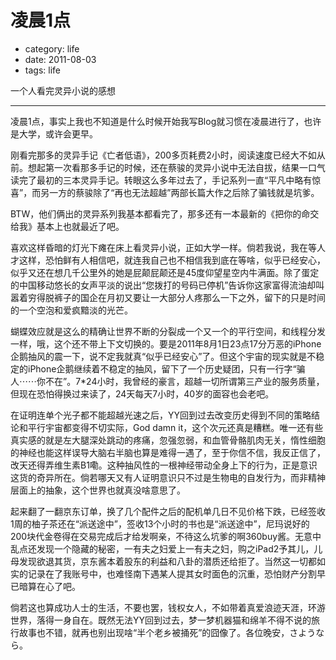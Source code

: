# 凌晨1点

- category: life
- date: 2011-08-03
- tags: life

一个人看完灵异小说的感想

--------------

凌晨1点，事实上我也不知道是什么时候开始我写Blog就习惯在凌晨进行了，也许是大学，或许会更早。

刚看完那多的灵异手记《亡者低语》，200多页耗费2小时，阅读速度已经大不如从前。想起第一次看那多手记的时候，还在蔡骏的灵异小说中无法自拔，结果一口气读完了最初的三本灵异手记。转眼这么多年过去了，手记系列一直“平凡中略有惊喜”，而另一方的蔡骏除了“再也无法超越”两部长篇大作之后除了骗钱就是坑爹。

BTW，他们俩出的灵异系列我基本都看完了，那多还有一本最新的《把你的命交给我》基本上也就最近了吧。

喜欢这样昏暗的灯光下瘫在床上看灵异小说，正如大学一样。倘若我说，我在等人才这样，恐怕鲜有人相信吧，就连我自己也不相信我到底在等啥，似乎已经安心，似乎又还在想几千公里外的她是屁颠屁颠还是45度仰望星空内牛满面。除了蛋定的中国移动悠长的女声平淡的说出“您拨打的号码已停机”告诉你这家富得流油却叫嚣着穷得脱裤子的国企在月初又要让一大部分人疼那么一下之外，留下的只是时间的一个空泡和爱疯黯淡的光芒。

蝴蝶效应就是这么的精确让世界不断的分裂成一个又一个的平行空间，和线程分发一样，哦，这个还不带上下文切换的。要是2011年8月1日23点17分万恶的iPhone企鹅抽风的震一下，说不定我就真“似乎已经安心”了。但这个宇宙的现实就是不稳定的iPhone企鹅继续着不稳定的抽风，留下了一个历史疑团，只有一行字“骗人⋯⋯你不在”。7*24小时，我曾经的豪言，超越一切所谓第三产业的服务质量，但现在恐怕得换过来读了，24天每天7小时，40岁的面容也会老吧。

在证明连单个光子都不能超越光速之后，YY回到过去改变历史得到不同的策略结论和平行宇宙都变得不切实际，God damn it，这个次元还真是糟糕。唯一还有些真实感的就是左大腿深处跳动的疼痛，忽强忽弱，和血管骨骼肌肉无关，惰性细胞的神经也能这样误导大脑右半脑也算是难得一遇了，至于你信不信，我反正信了，改天还得弄维生素B1嘞。这种抽风性的一根神经带动全身上下的行为，正是意识这货的奇异所在。倘若哪天又有人证明意识只不过是生物电的自发行为，而非精神层面上的抽象，这个世界也就真没啥意思了。

起来翻了一翻京东订单，换了几个配件之后的配机单几日不见价格下跌，已经签收1周的柚子茶还在“派送途中”，签收13个小时的书也是“派送途中”，尼玛说好的200块代金卷得在交易完成后才给发啊亲，不待这么坑爹的啊360buy酱。无意中乱点还发现一个隐藏的秘密，一有夫之妇爱上一有夫之妇，购之iPad2予其儿，儿母发现欲退其货，京东酱本着股东的利益和八卦的潜质还给拒了。当然这一切都如实的记录在了我账号中，也难怪南下遇某人提其女时面色的沉重，恐怕财产分割早已暗算在心了吧。

倘若这也算成功人士的生活，不要也罢，钱权女人，不如带着真爱浪迹天涯，环游世界，落得一身自在。既然无法YY回到过去，梦一梦机器猫和绵羊不得不说的旅行故事也不错，就再也别出现啥“半个老乡被捅死”的囧像了。各位晚安，さようなら。
